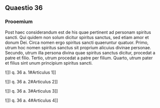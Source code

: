## Quaestio 36

### Prooemium

Post haec considerandum est de his quae pertinent ad personam spiritus sancti. Qui quidem non solum dicitur spiritus sanctus, sed etiam amor et donum Dei. Circa nomen ergo spiritus sancti quaeruntur quatuor. Primo, utrum hoc nomen spiritus sanctus sit proprium alicuius divinae personae. Secundo, utrum illa persona divina quae spiritus sanctus dicitur, procedat a patre et filio. Tertio, utrum procedat a patre per filium. Quarto, utrum pater et filius sint unum principium spiritus sancti.

![[I q. 36 a. 1#Articulus 1]]

![[I q. 36 a. 2#Articulus 2]]

![[I q. 36 a. 3#Articulus 3]]

![[I q. 36 a. 4#Articulus 4]]

